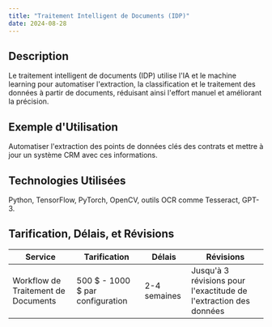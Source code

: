 ```yaml
---
title: "Traitement Intelligent de Documents (IDP)"
date: 2024-08-28
---
```


## Description
Le traitement intelligent de documents (IDP) utilise l'IA et le machine learning pour automatiser l'extraction, la classification et le traitement des données à partir de documents, réduisant ainsi l'effort manuel et améliorant la précision.

## Exemple d'Utilisation
Automatiser l'extraction des points de données clés des contrats et mettre à jour un système CRM avec ces informations.

## Technologies Utilisées
Python, TensorFlow, PyTorch, OpenCV, outils OCR comme Tesseract, GPT-3.

## Tarification, Délais, et Révisions

| Service                      | Tarification            | Délais      | Révisions                                     |
|------------------------------|-------------------------|-------------|-----------------------------------------------|
| Workflow de Traitement de Documents | 500 $ - 1000 $ par configuration | 2-4 semaines | Jusqu'à 3 révisions pour l'exactitude de l'extraction des données |
